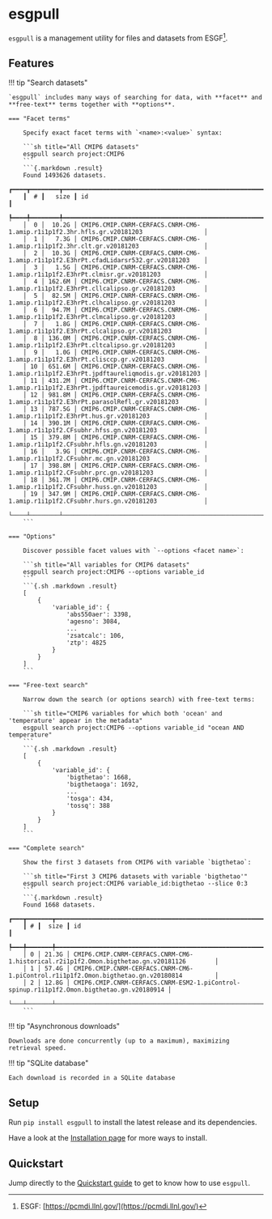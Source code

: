 # esgpull

`esgpull` is a management utility for files and datasets from ESGF[^1].

## Features

!!! tip "Search datasets"
    
    `esgpull` includes many ways of searching for data, with **facet** and **free-text** terms together with **options**.

    === "Facet terms"

        Specify exact facet terms with `<name>:<value>` syntax:

        ```sh title="All CMIP6 datasets"
        esgpull search project:CMIP6
        ```
        ```{.markdown .result}
        Found 1493626 datasets.
        ┏━━━━┳━━━━━━━━┳━━━━━━━━━━━━━━━━━━━━━━━━━━━━━━━━━━━━━━━━━━━━━━━━━━━━━━━━━━━━━━━━━━━━━━━━━━━━━━━━━━━━━━━━┓
        ┃  # ┃   size ┃ id                                                                                     ┃
        ┡━━━━╇━━━━━━━━╇━━━━━━━━━━━━━━━━━━━━━━━━━━━━━━━━━━━━━━━━━━━━━━━━━━━━━━━━━━━━━━━━━━━━━━━━━━━━━━━━━━━━━━━━┩
        │  0 │  10.2G │ CMIP6.CMIP.CNRM-CERFACS.CNRM-CM6-1.amip.r1i1p1f2.3hr.hfls.gr.v20181203                 │
        │  1 │   7.3G │ CMIP6.CMIP.CNRM-CERFACS.CNRM-CM6-1.amip.r1i1p1f2.3hr.clt.gr.v20181203                  │
        │  2 │  10.3G │ CMIP6.CMIP.CNRM-CERFACS.CNRM-CM6-1.amip.r1i1p1f2.E3hrPt.cfadLidarsr532.gr.v20181203    │
        │  3 │   1.5G │ CMIP6.CMIP.CNRM-CERFACS.CNRM-CM6-1.amip.r1i1p1f2.E3hrPt.clmisr.gr.v20181203            │
        │  4 │ 162.6M │ CMIP6.CMIP.CNRM-CERFACS.CNRM-CM6-1.amip.r1i1p1f2.E3hrPt.cllcalipso.gr.v20181203        │
        │  5 │  82.5M │ CMIP6.CMIP.CNRM-CERFACS.CNRM-CM6-1.amip.r1i1p1f2.E3hrPt.clhcalipso.gr.v20181203        │
        │  6 │  94.7M │ CMIP6.CMIP.CNRM-CERFACS.CNRM-CM6-1.amip.r1i1p1f2.E3hrPt.clmcalipso.gr.v20181203        │
        │  7 │   1.8G │ CMIP6.CMIP.CNRM-CERFACS.CNRM-CM6-1.amip.r1i1p1f2.E3hrPt.clcalipso.gr.v20181203         │
        │  8 │ 136.0M │ CMIP6.CMIP.CNRM-CERFACS.CNRM-CM6-1.amip.r1i1p1f2.E3hrPt.cltcalipso.gr.v20181203        │
        │  9 │   1.0G │ CMIP6.CMIP.CNRM-CERFACS.CNRM-CM6-1.amip.r1i1p1f2.E3hrPt.clisccp.gr.v20181203           │
        │ 10 │ 651.6M │ CMIP6.CMIP.CNRM-CERFACS.CNRM-CM6-1.amip.r1i1p1f2.E3hrPt.jpdftaureliqmodis.gr.v20181203 │
        │ 11 │ 431.2M │ CMIP6.CMIP.CNRM-CERFACS.CNRM-CM6-1.amip.r1i1p1f2.E3hrPt.jpdftaureicemodis.gr.v20181203 │
        │ 12 │ 981.8M │ CMIP6.CMIP.CNRM-CERFACS.CNRM-CM6-1.amip.r1i1p1f2.E3hrPt.parasolRefl.gr.v20181203       │
        │ 13 │ 787.5G │ CMIP6.CMIP.CNRM-CERFACS.CNRM-CM6-1.amip.r1i1p1f2.E3hrPt.hus.gr.v20181203               │
        │ 14 │ 390.1M │ CMIP6.CMIP.CNRM-CERFACS.CNRM-CM6-1.amip.r1i1p1f2.CFsubhr.hfss.gn.v20181203             │
        │ 15 │ 379.8M │ CMIP6.CMIP.CNRM-CERFACS.CNRM-CM6-1.amip.r1i1p1f2.CFsubhr.hfls.gn.v20181203             │
        │ 16 │   3.9G │ CMIP6.CMIP.CNRM-CERFACS.CNRM-CM6-1.amip.r1i1p1f2.CFsubhr.mc.gn.v20181203               │
        │ 17 │ 398.8M │ CMIP6.CMIP.CNRM-CERFACS.CNRM-CM6-1.amip.r1i1p1f2.CFsubhr.prc.gn.v20181203              │
        │ 18 │ 361.7M │ CMIP6.CMIP.CNRM-CERFACS.CNRM-CM6-1.amip.r1i1p1f2.CFsubhr.huss.gn.v20181203             │
        │ 19 │ 347.9M │ CMIP6.CMIP.CNRM-CERFACS.CNRM-CM6-1.amip.r1i1p1f2.CFsubhr.hurs.gn.v20181203             │
        └────┴────────┴────────────────────────────────────────────────────────────────────────────────────────┘
        ```

    === "Options"

        Discover possible facet values with `--options <facet name>`:

        ```sh title="All variables for CMIP6 datasets"
        esgpull search project:CMIP6 --options variable_id
        ```
        ```{.sh .markdown .result}
        [
            {
                'variable_id': {
                    'abs550aer': 3398,
                    'agesno': 3084,
                    ...
                    'zsatcalc': 106,
                    'ztp': 4825
                }
            }
        ]
        ```

    === "Free-text search"

        Narrow down the search (or options search) with free-text terms:

        ```sh title="CMIP6 variables for which both 'ocean' and 'temperature' appear in the metadata"
        esgpull search project:CMIP6 --options variable_id "ocean AND temperature"
        ```
        ```{.sh .markdown .result}
        [
            {
                'variable_id': {
                    'bigthetao': 1668,
                    'bigthetaoga': 1692,
                    ...
                    'tosga': 434,
                    'tossq': 388
                }
            }
        ]
        ```

    === "Complete search"

        Show the first 3 datasets from CMIP6 with variable `bigthetao`:

        ```sh title="First 3 CMIP6 datasets with variable 'bigthetao'"
        esgpull search project:CMIP6 variable_id:bigthetao --slice 0:3
        ```
        ```{.markdown .result}
        Found 1668 datasets.
        ┏━━━┳━━━━━━━┳━━━━━━━━━━━━━━━━━━━━━━━━━━━━━━━━━━━━━━━━━━━━━━━━━━━━━━━━━━━━━━━━━━━━━━━━━━━━━━━━━━━━━━━━━━━┓
        ┃ # ┃  size ┃ id                                                                                        ┃
        ┡━━━╇━━━━━━━╇━━━━━━━━━━━━━━━━━━━━━━━━━━━━━━━━━━━━━━━━━━━━━━━━━━━━━━━━━━━━━━━━━━━━━━━━━━━━━━━━━━━━━━━━━━━┩
        │ 0 │ 21.3G │ CMIP6.CMIP.CNRM-CERFACS.CNRM-CM6-1.historical.r2i1p1f2.Omon.bigthetao.gn.v20181126        │
        │ 1 │ 57.4G │ CMIP6.CMIP.CNRM-CERFACS.CNRM-CM6-1.piControl.r1i1p1f2.Omon.bigthetao.gn.v20180814         │
        │ 2 │ 12.8G │ CMIP6.CMIP.CNRM-CERFACS.CNRM-ESM2-1.piControl-spinup.r1i1p1f2.Omon.bigthetao.gn.v20180914 │
        └───┴───────┴───────────────────────────────────────────────────────────────────────────────────────────┘
        ```

!!! tip "Asynchronous downloads"
    
    Downloads are done concurrently (up to a maximum), maximizing retrieval speed.

!!! tip "SQLite database"

    Each download is recorded in a SQLite database

<!-- ??? warning "Search datasets" -->

<!--     === "CLI" -->
<!--         ```shell -->
<!--         esgpull search {macro}:GIEC+TEMPERATURE -->

<!--         TADAAA -->
<!--         ``` -->

<!--     === "Python" -->
<!--         ```py -->
<!--         from esgpull.context import Context, SCENARIO_GIEC, TEMPERATURE -->

<!--         c = SCENARIO_GIEC + TEMPERATURE -->
<!--         res = c.search(file=True) -->

<!--         assert c.__class__ == Context -->
<!--         print(help(Context.__add__)) -->
<!--         ``` -->

<!--     > rich.print(TABLEAU DE RESULTAT) -->

<!-- ??? warning "Client/Server model" -->

<!--     Run server once (deploy?), CLI/web-page using RPC to run actions (search/download) -->

## Setup

Run `pip install esgpull` to install the latest release and its dependencies.

Have a look at the [Installation page](/installation) for more ways to install.

## Quickstart

Jump directly to the [Quickstart guide](/quickstart) to get to know how to use `esgpull`.

[^1]: ESGF: [https://pcmdi.llnl.gov/](https://pcmdi.llnl.gov/)
